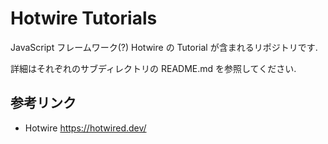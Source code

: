 # Hotwire Tutorials

JavaScript フレームワーク(?) Hotwire の Tutorial が含まれるリポジトリです.

詳細はそれぞれのサブディレクトリの README.md を参照してください.

## 参考リンク

* Hotwire https://hotwired.dev/
